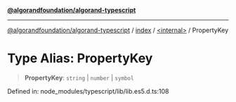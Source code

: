 [**@algorandfoundation/algorand-typescript**](../../../README.md)

***

[@algorandfoundation/algorand-typescript](../../../README.md) / [index](../../README.md) / [\<internal\>](../README.md) / PropertyKey

# Type Alias: PropertyKey

> **PropertyKey**: `string` \| `number` \| `symbol`

Defined in: node\_modules/typescript/lib/lib.es5.d.ts:108
